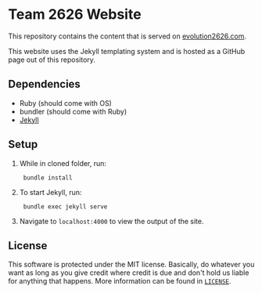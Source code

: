 # Team 2626 Website
This repository contains the content that is served on [evolution2626.com](http://evolution2626.com/).

This website uses the Jekyll templating system and is hosted as a GitHub page out of this repository.

## Dependencies
* Ruby (should come with OS)
* bundler (should come with Ruby)
* [Jekyll](https://jekyllrb.com)

## Setup
1. While in cloned folder, run:

        bundle install

2. To start Jekyll, run:

        bundle exec jekyll serve

3. Navigate to `localhost:4000` to view the output of the site.

## License
This software is protected under the MIT license. Basically, do whatever you want as long as you give credit where credit is due and don't hold us liable for anything that happens. More information can be found in [`LICENSE`](LICENSE).
